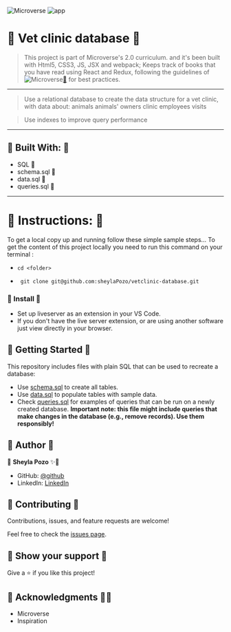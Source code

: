 ![Microverse](https://img.shields.io/badge/Microverse2.0-blueviolet) ![app](https://img.shields.io/badge/Myapp-blue) 

# 🤍 Vet clinic database 🤍

> This project is part of Microverse's 2.0 curriculum. and it's been built with Html5, CSS3, JS, JSX and webpack; Keeps track of books that you have read using React and Redux, following the guidelines of 
![Microverse](https://img.shields.io/badge/Microverse2.0-blueviolet)[🔗](https://www.microverse.org/) for best practices.
---

> Use a relational database to create the data structure for a vet clinic, with data about:
> animals
> animals' owners
> clinic employees
> visits

> Use indexes to improve query performance
---

## 🤍 Built With: 🤍

- SQL  🤍
- schema.sql 🤍
- data.sql 🤍
- queries.sql 🤍
---

# 🤍 Instructions: 🤍

To get a local copy up and running follow these simple sample steps...
To get the content of this project locally you need to run this command on your terminal :

 - ` cd <folder> `

- ` git clone git@github.com:sheylaPozo/vetclinic-database.git`

### 🤍 Install 🤍

- Set up liveserver as an extension in your VS Code.
- If you don't have the live server extension, or are using another software just view directly in your browser.

## 🤍 Getting Started 🤍

This repository includes files with plain SQL that can be used to recreate a database:

- Use [schema.sql](./schema.sql) to create all tables.
- Use [data.sql](./data.sql) to populate tables with sample data.
- Check [queries.sql](./queries.sql) for examples of queries that can be run on a newly created database. **Important note: this file might include queries that make changes in the database (e.g., remove records). Use them responsibly!**

## 🤍 Author 🤍

👤 **Sheyla Pozo** ✨🤍

- GitHub: [@github](https://github.com/sheylaPozo)
- LinkedIn: [LinkedIn](https://www.linkedin.com/in/sheypozo/)

## 🤝 Contributing 🤍

Contributions, issues, and feature requests are welcome!

Feel free to check the [issues page](https://github.com/sheylaPozo/vetclinic-database/issues).

## 🤍 Show your support 🤍

Give a ⭐️ if you like this project!

## 🤍 Acknowledgments 🤍✨

- Microverse
- Inspiration
